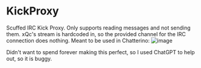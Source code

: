 # KickProxy
Scuffed IRC Kick Proxy. Only supports reading messages and not sending them. xQc's stream is hardcoded in,
so the provided channel for the IRC connection does nothing. Meant to be used in Chatterino:
![image](https://github.com/MrAuro/KickProxy/assets/35087590/6cc31b40-94b0-4f8c-afa5-0e1bddb6616a)


Didn't want to spend forever making this perfect, so I used ChatGPT to help out, so it is buggy.
